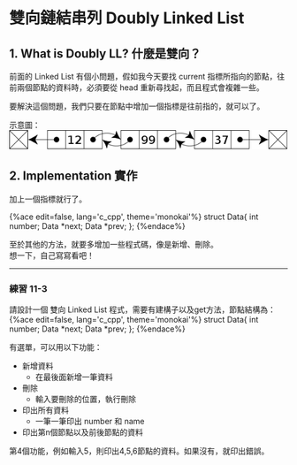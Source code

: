 # 雙向鏈結串列 Doubly Linked List

## 1. What is Doubly LL? 什麼是雙向？

前面的 Linked List 有個小問題，假如我今天要找 current 指標所指向的節點，往前兩個節點的資料時，必須要從 head 重新尋找起，而且程式會複雜一些。

要解決這個問題，我們只要在節點中增加一個指標是往前指的，就可以了。

示意圖：  
![Doubly-linked-list.png](img/Doubly-linked-list.png)

## 2. Implementation 實作

加上一個指標就行了。

{%ace edit=false, lang='c_cpp', theme='monokai'%}
struct Data{
    int number;
    Data *next;
    Data *prev;
};
{%endace%}

至於其他的方法，就要多增加一些程式碼，像是新增、刪除。  
想一下，自己寫寫看吧！

___

### 練習 11-3

請設計一個 雙向 Linked List 程式，需要有建構子以及get方法，節點結構為：
{%ace edit=false, lang='c_cpp', theme='monokai'%}
struct Data{
    int number;
    Data *next;
    Data *prev;
};
{%endace%}

有選單，可以用以下功能：

* 新增資料
	* 在最後面新增一筆資料
* 刪除
	* 輸入要刪除的位置，執行刪除
* 印出所有資料
	* 一筆一筆印出 number 和 name
* 印出第n個節點以及前後節點的資料

第4個功能，例如輸入5，則印出4,5,6節點的資料。如果沒有，就印出錯誤。  
